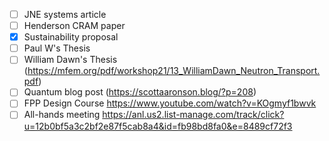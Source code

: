 
  - [ ] JNE systems article
  - [ ] Henderson CRAM paper
  - [x] Sustainability proposal
  - [ ]  Paul W's Thesis
  - [ ] William Dawn's Thesis (https://mfem.org/pdf/workshop21/13_WilliamDawn_Neutron_Transport.pdf)
  - [ ] Quantum blog post (https://scottaaronson.blog/?p=208)
  - [ ] FPP Design Course https://www.youtube.com/watch?v=KOgmyf1bwvk
  - [ ] All-hands meeting https://anl.us2.list-manage.com/track/click?u=12b0bf5a3c2bf2e87f5cab8a4&id=fb98bd8fa0&e=8489cf72f3